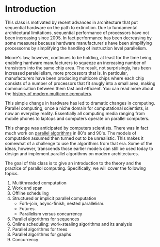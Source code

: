 Introduction
============

This class is motivated by recent advances in architecture that put
sequential hardware on the path to extinction. Due to fundamental
architectural limitations, sequential performance of processors have
not been increasing since 2005. In fact performance has been
decreasing by some measures because hardware manufacturer's have been
simplifying processorns by simplifying the handling of instruction
level parallelism.

Moore's law, however, continues to be holding, at least for the time
being, enabling hardware manufacturers to squeeze an increasing number
of transistors into the same chip area.  The result, not surprisingly,
has been increased paralellelism, more processors that is. In
particular, manufacturers have been producing multicore chips where
each chip consists of a number of processors that fit snugly into a
small area, making communication between them fast and efficient.  You
can read more about the [history of modern multicore
computers](https://www.google.com/search?q=history+of+multicore+processors&gws_rd=ssl).

This simple change in hardware has led to dramatic changes in
computing.  Parallel computing, once a niche domain for computational
scientists, is now an everyday reality.  Essentially all computing
media ranging from mobile phones to laptops and computers operate on
parallel computers.

This change was anticipated by computers scientists.  There was in
fact much work on [parallel
algorithms](https://www.google.com/search?q=parallel+algorithms&gws_rd=ssl)
in 80's and 90's.  The models of computation assumed then turned out
to be unrealistic.  This makes it somewhat of a challenge to use the
algorithms from that era. Some of the ideas, however, transcends those
earlier models can still be used today to design and implement
parallel algorithms on modern architectures.

The goal of this class is to give an introduction to the theory and
the practice of parallol computing.  Specifically, we will cover the
following topics.

1. Multithreaded computation
2. Work and span
3. Offline scheduling
4. Structured or implicit parallel computation
   - Fork-join, async-finish, nested parallelism.
   - Futures.
   - Parallelism versus concurrency
5. Parallel algorithms for sequences
6. Online scheduling: work-stealing algorithms and its analysis
7. Parallel algorithms for trees
8. Parallel algorithms for graphs
9. Concurrency
